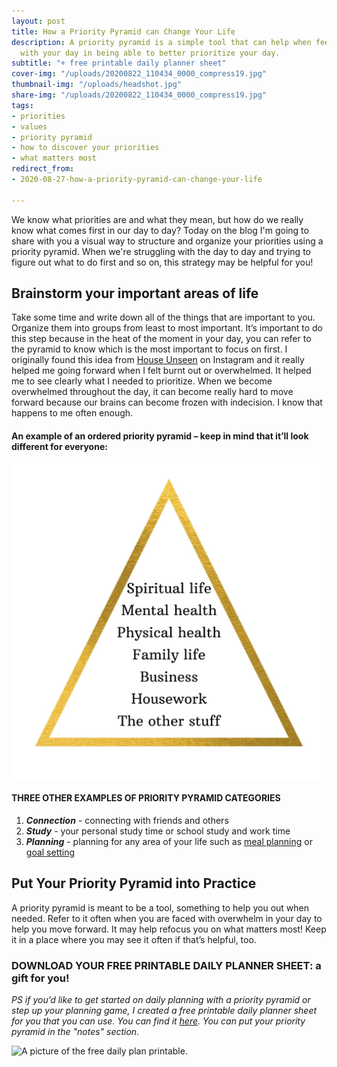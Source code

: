 ```yaml
---
layout: post
title: How a Priority Pyramid can Change Your Life
description: A priority pyramid is a simple tool that can help when feeling overwhelmed
  with your day in being able to better prioritize your day.
subtitle: "+ free printable daily planner sheet"
cover-img: "/uploads/20200822_110434_0000_compress19.jpg"
thumbnail-img: "/uploads/headshot.jpg"
share-img: "/uploads/20200822_110434_0000_compress19.jpg"
tags:
- priorities
- values
- priority pyramid
- how to discover your priorities
- what matters most
redirect_from:
- 2020-08-27-how-a-priority-pyramid-can-change-your-life

---
```

We know what priorities are and what they mean, but how do we really know what comes first in our day to day? Today on the blog I'm going to share with you a visual way to structure and organize your priorities using a priority pyramid. When we're struggling with the day to day and trying to figure out what to do first and so on, this strategy may be helpful for you!

## Brainstorm your important areas of life

Take some time and write down all of the things that are important to you. Organize them into groups from least to most important. It’s important to do this step because in the heat of the moment in your day, you can refer to the pyramid to know which is the most important to focus on first. I originally found this idea from [House Unseen](https://github.com/kellymbriggs/hydeout-jekyll-starter/blob/master/_posts/www.instagram.com/houseunseen) on Instagram and it really helped me going forward when I felt burnt out or overwhelmed. It helped me to see clearly what I needed to prioritize. When we become overwhelmed throughout the day, it can become really hard to move forward because our brains can become frozen with indecision. I know that happens to me often enough.

#### An example of an ordered priority pyramid – keep in mind that it’ll look different for everyone:

![A picture of my ordered priorities.](/uploads/spiritual-life.jpg "pyramid")

#### THREE OTHER EXAMPLES OF PRIORITY PYRAMID CATEGORIES

1. **_Connection_** - connecting with friends and others
2. **_Study_** - your personal study time or school study and work time
3. **_Planning_** - planning for any area of your life such as [meal planning](https://www.simplehomemom.com/9-ideas-for-making-meal-planning-simpler/) or [goal setting](https://www.simplehomemom.com/how-to-start-goal-setting-without-stressing-out/)

## Put Your Priority Pyramid into Practice

A priority pyramid is meant to be a tool, something to help you out when needed. Refer to it often when you are faced with overwhelm in your day to help you move forward. It may help refocus you on what matters most! Keep it in a place where you may see it often if that’s helpful, too. 

### DOWNLOAD YOUR FREE PRINTABLE DAILY PLANNER SHEET: a gift for you!

_PS if you’d like to get started on daily planning with a priority pyramid or step up your planning game, I created a free printable daily planner sheet for you that you can use. You can find it_ [_here_](https://mailchi.mp/367852d64614/free-printable-daily-planner-sheet)_. You can put your priority pyramid in the "notes" section._

![A picture of the free daily plan printable.](https://www.simplehomemom.com/uploads/planner-sheet.png "The first simple planning step to take as a beginner planner SHM.")